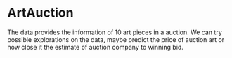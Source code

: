 # ArtAuction
The data provides the information of 10 art pieces in a auction. We can try possible explorations on the data, maybe predict the price of auction art or how close it the estimate of auction company to winning bid.
